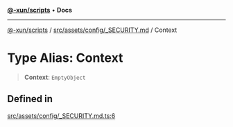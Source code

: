 [**@-xun/scripts**](../../../../../README.md) • **Docs**

***

[@-xun/scripts](../../../../../README.md) / [src/assets/config/\_SECURITY.md](../README.md) / Context

# Type Alias: Context

> **Context**: `EmptyObject`

## Defined in

[src/assets/config/\_SECURITY.md.ts:6](https://github.com/Xunnamius/xscripts/blob/b9218ee5f94be5da6a48d961950ed32307ad7f96/src/assets/config/_SECURITY.md.ts#L6)
